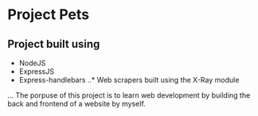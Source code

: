 Project Pets
=================

## Project built using
* NodeJS
* ExpressJS
* Express-handlebars
..* Web scrapers built using the X-Ray module

... The porpuse of this project is to learn web development by building the back and frontend of a website by myself.  